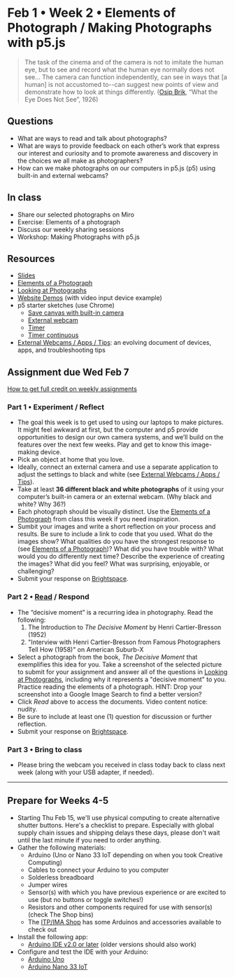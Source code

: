 # Feb 1 • Week 2 • Elements of Photograph / Making Photographs with p5.js

> The task of the cinema and of the camera is not to imitate the human eye, but
> to see and record what the human eye normally does not see… The camera can
> function independently, can see in ways that [a human] is not accustomed
> to--can suggest new points of view and demonstrate how to look at things
> differently. ([Osip Brik](https://en.wikipedia.org/wiki/Osip_Brik), “What the
> Eye Does Not See”, 1926)

## Questions

- What are ways to read and talk about photographs?
- What are ways to provide feedback on each other’s work that express our
  interest and curiosity and to promote awareness and discovery in the choices
  we all make as photographers?
- How can we make photographs on our computers in p5.js (p5) using built-in and
  external webcams?

## In class

- Share our selected photographs on Miro
- Exercise: Elements of a photograph
- Discuss our weekly sharing sessions
- Workshop: Making Photographs with p5.js

## Resources

- [Slides](https://drive.google.com/drive/folders/1qIvZPNF94dAizOjOpymky5bexo8bdELj?usp=drive_link)
- [Elements of a
  Photograph](https://github.com/ellennickles/xphoto-s24/blob/main/resources/photograph-elements.md)
- [Looking at
  Photographs](https://github.com/ellennickles/xphoto-s24/blob/main/resources/looking-at-photographs.md)
- [Website Demos](https://ellennickles.github.io/demos/) (with video input
  device example)
- p5 starter sketches (use Chrome)
  - [Save canvas with built-in
    camera](https://editor.p5js.org/enickles/sketches/WohBZl9AG)
  - [External webcam](https://editor.p5js.org/enickles/sketches/YK6Kxck2J)
  - [Timer](https://editor.p5js.org/enickles/sketches/0JgxGIiyI)
  - [Timer continuous](https://editor.p5js.org/enickles/sketches/wQH8Zh6Wsw)
- [External Webcams / Apps / Tips](https://tinyurl.com/externalwebcams): an
  evolving document of devices, apps, and troubleshooting tips

## Assignment due Wed Feb 7

[How to get full credit on weekly
assignments](https://github.com/ellennickles/xphoto-s24/tree/main#assessment-and-evaluation)

### Part 1 • Experiment / Reflect

- The goal this week is to get used to using our laptops to make pictures. It
  might feel awkward at first, but the computer and p5 provide opportunities to
  design our own camera systems, and we’ll build on the features over the next
  few weeks. Play and get to know this image-making device.
- Pick an object at home that you love.
- Ideally, connect an external camera and use a separate application to adjust
  the settings to black and white (see [External Webcams / Apps /
  Tips](https://tinyurl.com/externalwebcams)).
- Take at least **36 different black and white photographs** of it using your
  computer’s built-in camera or an external webcam. (Why black and white? Why
  36?)
- Each photograph should be visually distinct. Use the [Elements of a
  Photograph](https://github.com/ellennickles/xphoto-s24/blob/main/resources/photograph-elements.md)
  from class this week if you need inspiration.
- Sumbit your images and write a short reflection on your process and results.
  Be sure to include a link to code that you used. What do the images show? What
  qualities do you have the strongest response to (see [Elements of a
  Photograph](https://github.com/ellennickles/xphoto-s24/blob/main/resources/photograph-elements.md))?
  What did you have trouble with? What would you do differently next time?
  Describe the experience of creating the images? What did you feel? What was
  surprising, enjoyable, or challenging?
- Submit your response on
  [Brightspace](https://brightspace.nyu.edu/d2l/home/344680).

### Part 2 • [Read](https://drive.google.com/drive/folders/1qIvZPNF94dAizOjOpymky5bexo8bdELj) / Respond

- The “decisive moment” is a recurring idea in photography. Read the following:
  1. The Introduction to *The Decisive Moment* by Henri Cartier-Bresson
     (1952)
  2. "Interview with Henri Cartier-Bresson from Famous Photographers Tell How
  (1958)" on American Suburb-X
- Select a photograph from the book, *The Decisive Moment* that exemplifies this
  idea for you. Take a screenshot of the selected picture to submit for your assignment and answer all of the questions in
  [Looking at
  Photographs](https://github.com/ellennickles/xphoto-s23/blob/main/resources/looking-at-photographs.md),
  including why it represents a "decisive moment" to you. Practice reading the elements of a photograph. HINT: Drop your screenshot into a Google
  Image Search to find a better version?
- Click *Read* above to access the documents. Video content notice: nudity.
- Be sure to include at least one (1) question for discussion or further
  reflection.
- Submit your response on
  [Brightspace](https://brightspace.nyu.edu/d2l/home/344680).

### Part 3 • Bring to class

- Please bring the webcam you received in class today back to class next week
  (along with your USB adapter, if needed).

___

## Prepare for Weeks 4-5

- Starting Thu Feb 15, we'll use physical computing to create alternative
  shutter buttons. Here's a checklist to prepare. Especially with global supply
  chain issues and shipping delays these days, please don't wait until the last
  minute if you need to order anything.
- Gather the following materials:
  - Arduino (Uno or Nano 33 IoT depending on when you took Creative Computing)
  - Cables to connect your Arduino to you computer
  - Solderless breadboard
  - Jumper wires
  - Sensor(s) with which you have previous experience or are excited to use (but
    no buttons or toggle switches!)
  - Resistors and other components required for use with sensor(s) (check The
    Shop bins)
  - The [ITP/IMA Shop](https://shop.itp.io/) has some Arduinos and accessories
    available to check out
- Install the following app:
  - [Arduino IDE v2.0 or later](https://www.arduino.cc/en/software) (older
    versions should also work)
- Configure and test the IDE with your Arduino:
  - [Arduino
    Uno](https://docs.arduino.cc/software/ide-v1/tutorials/getting-started/cores/arduino-avr)
  - [Arduino Nano 33
    IoT](https://docs.arduino.cc/software/ide-v1/tutorials/getting-started/cores/arduino-samd)
